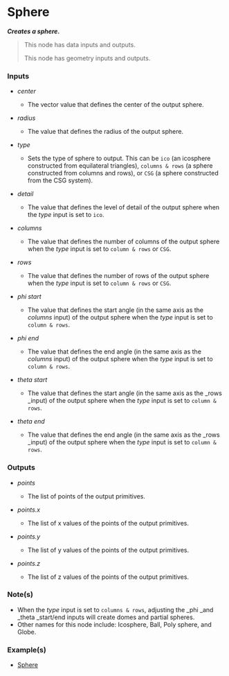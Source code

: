 # Sphere

**_Creates a sphere._**

> This node has data inputs and outputs.
>
> This node has geometry inputs and outputs.


### Inputs

* _center_

  * The vector value that defines the center of the output sphere.

* _radius_

  * The value that defines the radius of the output sphere.

* _type_

  * Sets the type of sphere to output. This can be `ico` (an icosphere constructed from equilateral triangles), `columns & rows` (a sphere constructed from columns and rows), or `CSG` (a sphere constructed from the CSG system).

* _detail_

  * The value that defines the level of detail of the output sphere when the _type_ input is set to `ico`.

* _columns_

  * The value that defines the number of columns of the output sphere when the _type_ input is set to `column & rows` or `CSG`.

* _rows_

  * The value that defines the number of rows of the output sphere when the _type_ input is set to `column & rows` or `CSG`.

* _phi start_

  * The value that defines the start angle (in the same axis as the _columns_ input) of the output sphere when the _type_ input is set to `column & rows`.

* _phi end_

  * The value that defines the end angle (in the same axis as the _columns_ input) of the output sphere when the _type_ input is set to `column & rows`.

* _theta start_

  * The value that defines the start angle (in the same axis as the _rows _input) of the output sphere when the _type_ input is set to `column & rows`.

* _theta end_

  * The value that defines the end angle (in the same axis as the _rows _input) of the output sphere when the _type_ input is set to `column & rows`.


### Outputs

* _points_

  * The list of points of the output primitives.

* _points.x_

  * The list of x values of the points of the output primitives.

* _points.y_

  * The list of y values of the points of the output primitives.

* _points.z_

  * The list of z values of the points of the output primitives.


### Note(s)



* When the _type_ input is set to `columns & rows`, adjusting the _phi _and _theta _start/end inputs will create domes and partial spheres.
* Other names for this node include: Icosphere, Ball, Poly sphere, and Globe.


### Example(s)



* <a href="https://creator.trimble.com/graph?assetURI=whp:4958d06e-7d71-4881-893a-6c7ae2efd16e&version=latest" target="_blank">Sphere</a>
